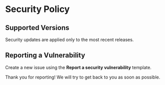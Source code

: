 <!--
SPDX-FileCopyrightText: 2024 The Aalto Grades Developers

SPDX-License-Identifier: MIT
-->

# Security Policy

## Supported Versions

Security updates are applied only to the most recent releases.

## Reporting a Vulnerability

Create a new issue using the **Report a security vulnerability** template.

Thank you for reporting! We will try to get back to you as soon as possible.
